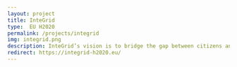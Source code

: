```yaml
---
layout: project
title: InteGrid
type:  EU H2020
permalink: /projects/integrid
img: integrid.png
description: InteGrid’s vision is to bridge the gap between citizens and technology/solution providers such as utilities, aggregators, manufacturers and all other agents providing energy services
redirect: https://integrid-h2020.eu/
---
```

